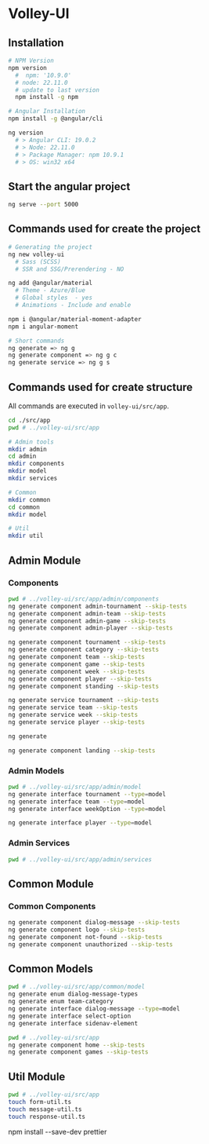 # Volley-UI

## Installation

```sh
# NPM Version
npm version
  #  npm: '10.9.0'
  # node: 22.11.0
  # update to last version
  npm install -g npm

# Angular Installation
npm install -g @angular/cli

ng version
  # > Angular CLI: 19.0.2
  # > Node: 22.11.0
  # > Package Manager: npm 10.9.1
  # > OS: win32 x64
```

## Start the angular project

```sh
ng serve --port 5000
```

## Commands used for create the project

```sh
# Generating the project
ng new volley-ui
  # Sass (SCSS)
  # SSR and SSG/Prerendering - NO

ng add @angular/material
  # Theme - Azure/Blue
  # Global styles  - yes
  # Animations - Include and enable

npm i @angular/material-moment-adapter
npm i angular-moment

# Short commands
ng generate => ng g
ng generate component => ng g c
ng generate service => ng g s
```

## Commands used for create structure

All commands are executed in `volley-ui/src/app`.

```sh
cd ./src/app
pwd # ../volley-ui/src/app

# Admin tools
mkdir admin
cd admin
mkdir components
mkdir model
mkdir services

# Common
mkdir common
cd common
mkdir model

# Util
mkdir util
```

## Admin Module

### Components

```sh
pwd # ../volley-ui/src/app/admin/components
ng generate component admin-tournament --skip-tests
ng generate component admin-team --skip-tests
ng generate component admin-game --skip-tests
ng generate component admin-player --skip-tests

ng generate component tournament --skip-tests
ng generate component category --skip-tests
ng generate component team --skip-tests
ng generate component game --skip-tests
ng generate component week --skip-tests
ng generate component player --skip-tests
ng generate component standing --skip-tests

ng generate service tournament --skip-tests
ng generate service team --skip-tests
ng generate service week --skip-tests
ng generate service player --skip-tests

ng generate

ng generate component landing --skip-tests
```

### Admin Models

```sh
pwd # ../volley-ui/src/app/admin/model
ng generate interface tournament --type=model
ng generate interface team --type=model
ng generate interface weekOption --type=model

ng generate interface player --type=model
```

### Admin Services

```sh
pwd # ../volley-ui/src/app/admin/services

```

## Common Module

### Common Components

```sh
ng generate component dialog-message --skip-tests
ng generate component logo --skip-tests
ng generate component not-found --skip-tests
ng generate component unauthorized --skip-tests
```

## Common Models

```sh
pwd # ../volley-ui/src/app/common/model
ng generate enum dialog-message-types
ng generate enum team-category
ng generate interface dialog-message --type=model
ng generate interface select-option
ng generate interface sidenav-element

pwd # ../volley-ui/src/app
ng generate component home --skip-tests
ng generate component games --skip-tests
```

## Util Module

```sh
pwd # ../volley-ui/src/app
touch form-util.ts
touch message-util.ts
touch response-util.ts
```

npm install --save-dev prettier
